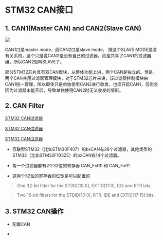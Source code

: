 # STM32 CAN接口


## 1. CAN1(Master CAN) and CAN2(Slave CAN)
![](./img/CAN/STM32_Dual_CAN.png)

CAN1口是master mode，而CAN2口是slave mode，
跟这个SLAVE MODE是没有关系的，这个只是说CAN2是没有自己的过滤器，而是共享了CAN1的过滤器组，所以CAN2就叫SLAVE了。

部分STM32芯片具有双CAN模块，从整体功能上讲，两个CAN是独立的。但是，两个CAN共用过滤器管理模块，对于STM32芯片来讲，该过滤器控制模块由CAN1统一管理，所以即使只是单独使用CAN2进行收发，也须开启CAN1，否则会因为过滤器未能开启，导致单独使用CAN2时无法收发的情形。

## 2. CAN Filter
[STM32 CAN过滤器](https://blog.csdn.net/jixiangrurui/article/details/39370027)

[STM32 CAN过滤器](https://blog.csdn.net/flydream0/article/details/8148791?utm_medium=distribute.pc_relevant_t0.none-task-blog-2%7Edefault%7EBlogCommendFromMachineLearnPai2%7Edefault-1.baidujs&depth_1-utm_source=distribute.pc_relevant_t0.none-task-blog-2%7Edefault%7EBlogCommendFromMachineLearnPai2%7Edefault-1.baidujs)

[STM32 CAN过滤器](https://blog.csdn.net/qq_35480173/article/details/98878309?utm_medium=distribute.pc_relevant.none-task-blog-baidujs_title-0&spm=1001.2101.3001.4242)

* 互联型STM32（比如STM30F407）的bxCAN有28个过滤器，其他类型的STM32（比如STM32F103ZE）的bxCAN有14个过滤器。

* 每一个过滤器都有2个32位的寄存器 CAN_FxR0 和 CAN_FxR1

* 这两个32位的寄存器的位宽是可以配置的
> One 32-bit filter for the STDID[10:0], EXTID[17:0], IDE and RTR bits.

> Two 16-bit filters for the STDID[10:0], RTR, IDE and EXTID[17:15] bits.




## 3. STM32 CAN操作

* 配置CAN

* 


